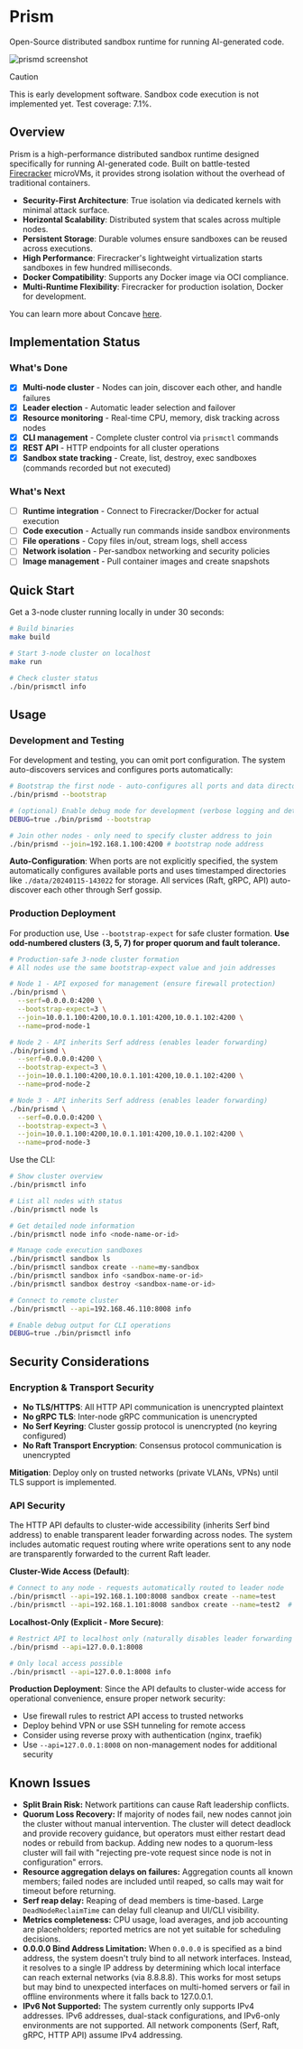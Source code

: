 # Prism

Open-Source distributed sandbox runtime for running AI-generated code.

<picture>
  <source media="(prefers-color-scheme: dark)" srcset="https://github.com/user-attachments/assets/7a0bb8f0-5641-4e72-b9df-ddfd64a8da0d">
  <source media="(prefers-color-scheme: light)" srcset="https://github.com/user-attachments/assets/56fabde0-0e37-4f0b-b335-bd5372aa1177">
  <img alt="prismd screenshot" src="https://github.com/user-attachments/assets/7a0bb8f0-5641-4e72-b9df-ddfd64a8da0d">
</picture>

> [!CAUTION]
> This is early development software. Sandbox code execution is not implemented yet. Test coverage: 7.1%.

## Overview  

Prism is a high-performance distributed sandbox runtime designed specifically for running AI-generated code. Built on battle-tested [Firecracker](https://firecracker-microvm.github.io/) microVMs, it provides strong isolation without the overhead of traditional containers.

- **Security-First Architecture**: True isolation via dedicated kernels with minimal attack surface.
- **Horizontal Scalability**: Distributed system that scales across multiple nodes.
- **Persistent Storage**: Durable volumes ensure sandboxes can be reused across executions.
- **High Performance**: Firecracker's lightweight virtualization starts sandboxes in few hundred milliseconds.
- **Docker Compatibility**: Supports any Docker image via OCI compliance.
- **Multi-Runtime Flexibility**: Firecracker for production isolation, Docker for development.

You can learn more about Concave [here](https://concave.dev/).

## Implementation Status

### What's Done
- [x] **Multi-node cluster** - Nodes can join, discover each other, and handle failures
- [x] **Leader election** - Automatic leader selection and failover
- [x] **Resource monitoring** - Real-time CPU, memory, disk tracking across nodes
- [x] **CLI management** - Complete cluster control via `prismctl` commands
- [x] **REST API** - HTTP endpoints for all cluster operations
- [x] **Sandbox state tracking** - Create, list, destroy, exec sandboxes (commands recorded but not executed)

### What's Next
- [ ] **Runtime integration** - Connect to Firecracker/Docker for actual execution
- [ ] **Code execution** - Actually run commands inside sandbox environments
- [ ] **File operations** - Copy files in/out, stream logs, shell access
- [ ] **Network isolation** - Per-sandbox networking and security policies
- [ ] **Image management** - Pull container images and create snapshots

## Quick Start

Get a 3-node cluster running locally in under 30 seconds:

```bash
# Build binaries
make build

# Start 3-node cluster on localhost
make run

# Check cluster status
./bin/prismctl info
```

## Usage

### Development and Testing

For development and testing, you can omit port configuration. The system auto-discovers services and configures ports automatically:

```bash
# Bootstrap the first node - auto-configures all ports and data directory
./bin/prismd --bootstrap

# (optional) Enable debug mode for development (verbose logging and detailed HTTP output)
DEBUG=true ./bin/prismd --bootstrap

# Join other nodes - only need to specify cluster address to join
./bin/prismd --join=192.168.1.100:4200 # bootstrap node address
```

**Auto-Configuration**: When ports are not explicitly specified, the system automatically configures available ports and uses timestamped directories like `./data/20240115-143022` for storage. All services (Raft, gRPC, API) auto-discover each other through Serf gossip.

### Production Deployment

For production use, Use `--bootstrap-expect` for safe cluster formation. **Use odd-numbered clusters (3, 5, 7) for proper quorum and fault tolerance.**

```bash
# Production-safe 3-node cluster formation
# All nodes use the same bootstrap-expect value and join addresses

# Node 1 - API exposed for management (ensure firewall protection)
./bin/prismd \
  --serf=0.0.0.0:4200 \
  --bootstrap-expect=3 \
  --join=10.0.1.100:4200,10.0.1.101:4200,10.0.1.102:4200 \
  --name=prod-node-1

# Node 2 - API inherits Serf address (enables leader forwarding)
./bin/prismd \
  --serf=0.0.0.0:4200 \
  --bootstrap-expect=3 \
  --join=10.0.1.100:4200,10.0.1.101:4200,10.0.1.102:4200 \
  --name=prod-node-2

# Node 3 - API inherits Serf address (enables leader forwarding)  
./bin/prismd \
  --serf=0.0.0.0:4200 \
  --bootstrap-expect=3 \
  --join=10.0.1.100:4200,10.0.1.101:4200,10.0.1.102:4200 \
  --name=prod-node-3
```

Use the CLI:
```bash
# Show cluster overview
./bin/prismctl info

# List all nodes with status
./bin/prismctl node ls

# Get detailed node information
./bin/prismctl node info <node-name-or-id>

# Manage code execution sandboxes
./bin/prismctl sandbox ls
./bin/prismctl sandbox create --name=my-sandbox
./bin/prismctl sandbox info <sandbox-name-or-id>
./bin/prismctl sandbox destroy <sandbox-name-or-id>

# Connect to remote cluster
./bin/prismctl --api=192.168.46.110:8008 info

# Enable debug output for CLI operations
DEBUG=true ./bin/prismctl info
```

## Security Considerations

### Encryption & Transport Security

- **No TLS/HTTPS**: All HTTP API communication is unencrypted plaintext
- **No gRPC TLS**: Inter-node gRPC communication is unencrypted 
- **No Serf Keyring**: Cluster gossip protocol is unencrypted (no keyring configured)
- **No Raft Transport Encryption**: Consensus protocol communication is unencrypted

**Mitigation**: Deploy only on trusted networks (private VLANs, VPNs) until TLS support is implemented.

### API Security

The HTTP API defaults to cluster-wide accessibility (inherits Serf bind address) to enable transparent leader forwarding across nodes. The system includes automatic request routing where write operations sent to any node are transparently forwarded to the current Raft leader.

**Cluster-Wide Access (Default)**:
```bash
# Connect to any node - requests automatically routed to leader node
./bin/prismctl --api=192.168.1.100:8008 sandbox create --name=test
./bin/prismctl --api=192.168.1.101:8008 sandbox create --name=test2  # Same result
```

**Localhost-Only (Explicit - More Secure)**:
```bash
# Restrict API to localhost only (naturally disables leader forwarding from other nodes)
./bin/prismd --api=127.0.0.1:8008

# Only local access possible
./bin/prismctl --api=127.0.0.1:8008 info
```

**Production Deployment**: Since the API defaults to cluster-wide access for operational convenience, ensure proper network security:
- Use firewall rules to restrict API access to trusted networks
- Deploy behind VPN or use SSH tunneling for remote access  
- Consider using reverse proxy with authentication (nginx, traefik)
- Use `--api=127.0.0.1:8008` on non-management nodes for additional security

## Known Issues

- **Split Brain Risk:** Network partitions can cause Raft leadership conflicts.
- **Quorum Loss Recovery:** If majority of nodes fail, new nodes cannot join the cluster without manual intervention. The cluster will detect deadlock and provide recovery guidance, but operators must either restart dead nodes or rebuild from backup. Adding new nodes to a quorum-less cluster will fail with "rejecting pre-vote request since node is not in configuration" errors.
- **Resource aggregation delays on failures:** Aggregation counts all known members; failed nodes are included until reaped, so calls may wait for timeout before returning.
- **Serf reap delay:** Reaping of dead members is time-based. Large `DeadNodeReclaimTime` can delay full cleanup and UI/CLI visibility.
- **Metrics completeness:** CPU usage, load averages, and job accounting are placeholders; reported metrics are not yet suitable for scheduling decisions.
- **0.0.0.0 Bind Address Limitation:** When `0.0.0.0` is specified as a bind address, the system doesn't truly bind to all network interfaces. Instead, it resolves to a single IP address by determining which local interface can reach external networks (via 8.8.8.8). This works for most setups but may bind to unexpected interfaces on multi-homed servers or fail in offline environments where it falls back to 127.0.0.1.
- **IPv6 Not Supported:** The system currently only supports IPv4 addresses. IPv6 addresses, dual-stack configurations, and IPv6-only environments are not supported. All network components (Serf, Raft, gRPC, HTTP API) assume IPv4 addressing.
